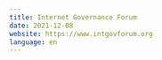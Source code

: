 ```yaml
---
title: Internet Governance Forum
date: 2021-12-08
website: https://www.intgovforum.org
language: en
---
```

